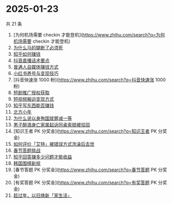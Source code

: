 # 2025-01-23

共 21 条

<!-- BEGIN ZHIHUSEARCH -->
<!-- 最后更新时间 Thu Jan 23 2025 20:41:01 GMT+0800 (China Standard Time) -->
1. [为何机场需要 checkin 才能登机](https://www.zhihu.com/search?q=为何机场需要 checkin 才能登机)
1. [为什么马的腿断了必须死](https://www.zhihu.com/search?q=为什么马的腿断了必须死)
1. [知乎如何赚钱](https://www.zhihu.com/search?q=知乎如何赚钱)
1. [抖音直播话术要点](https://www.zhihu.com/search?q=抖音直播话术要点)
1. [普通人自媒体赚钱方式](https://www.zhihu.com/search?q=普通人自媒体赚钱方式)
1. [小红书养号与变现技巧](https://www.zhihu.com/search?q=小红书养号与变现技巧)
1. [抖音快速涨 1000 粉](https://www.zhihu.com/search?q=抖音快速涨 1000 粉)
1. [短剧推广授权获取](https://www.zhihu.com/search?q=短剧推广授权获取)
1. [短视频搬运变现方式](https://www.zhihu.com/search?q=短视频搬运变现方式)
1. [知乎写东西能否赚钱](https://www.zhihu.com/search?q=知乎写东西能否赚钱)
1. [北方小年](https://www.zhihu.com/search?q=北方小年)
1. [为什么说以身殉国就罪减一等](https://www.zhihu.com/search?q=为什么说以身殉国就罪减一等)
1. [男子醉酒身亡家属起诉同桌索赔被驳回](https://www.zhihu.com/search?q=男子醉酒身亡家属起诉同桌索赔被驳回)
1. [知识王者 PK 分奖金](https://www.zhihu.com/search?q=知识王者 PK 分奖金)
1. [如何评价「艾特」被错误方式洗澡后去世](https://www.zhihu.com/search?q=如何评价「艾特」被错误方式洗澡后去世)
1. [春节答题挑战](https://www.zhihu.com/search?q=春节答题挑战)
1. [知乎回答赚多少问题才能收益](https://www.zhihu.com/search?q=知乎回答赚多少问题才能收益)
1. [韩国围棋新规](https://www.zhihu.com/search?q=韩国围棋新规)
1. [春节答题 PK 分奖金](https://www.zhihu.com/search?q=春节答题 PK 分奖金)
1. [有奖答题 PK 分奖金](https://www.zhihu.com/search?q=有奖答题 PK 分奖金)
1. [趁过年，以旧焕新「家生活」](https://www.zhihu.com/search?q=趁过年，以旧焕新「家生活」)
<!-- END ZHIHUSEARCH -->
